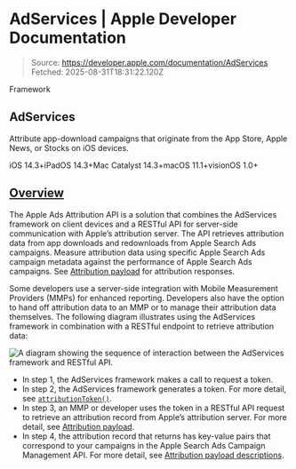 # AdServices | Apple Developer Documentation

> Source: https://developer.apple.com/documentation/AdServices
> Fetched: 2025-08-31T18:31:22.120Z

Framework

## AdServices

Attribute app-download campaigns that originate from the App Store, Apple News, or Stocks on iOS devices.

iOS 14.3+iPadOS 14.3+Mac Catalyst 14.3+macOS 11.1+visionOS 1.0+

## [Overview](https://developer.apple.com/documentation/AdServices#overview)

The Apple Ads Attribution API is a solution that combines the AdServices framework on client devices and a RESTful API for server-side communication with Apple’s attribution server. The API retrieves attribution data from app downloads and redownloads from Apple Search Ads campaigns. Measure attribution data using specific Apple Search Ads campaign metadata against the performance of Apple Search Ads campaigns. See [Attribution payload](<https://developer.apple.com/documentation/adservices/aaattribution/attributiontoken()#Attribution-payload>) for attribution responses.

Some developers use a server-side integration with Mobile Measurement Providers (MMPs) for enhanced reporting. Developers also have the option to hand off attribution data to an MMP or to manage their attribution data themselves. The following diagram illustrates using the AdServices framework in combination with a RESTful endpoint to retrieve attribution data:

![A diagram showing the sequence of interaction between the AdServices framework and RESTful API.](https://docs-assets.developer.apple.com/published/f0cd7bd0fb49333e7481ce470651a1cf/ad_services-1%402x.png)

- In step 1, the AdServices framework makes a call to request a token.
- In step 2, the AdServices framework generates a token. For more detail, see [`attributionToken()`](<https://developer.apple.com/documentation/adservices/aaattribution/attributiontoken()>).
- In step 3, an MMP or developer uses the token in a RESTful API request to retrieve an attribution record from Apple’s attribution server. For more detail, see [Attribution payload](<https://developer.apple.com/documentation/adservices/aaattribution/attributiontoken()#Attribution-payload>).
- In step 4, the attribution record that returns has key-value pairs that correspond to your campaigns in the Apple Search Ads Campaign Management API. For more detail, see [Attribution payload descriptions](<https://developer.apple.com/documentation/adservices/aaattribution/attributiontoken()#Attribution-payload-descriptions>).
